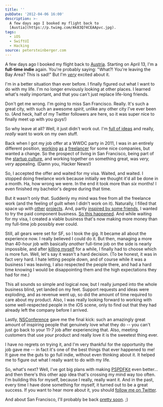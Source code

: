 ```yaml
---
title: ''
pubDate: '2012-04-06 16:00'
description: >-
  A few days ago I booked my flight back to
  [Austia](https://p.twimg.com/Ak83Q74CEAApvc.jpg).
tags:
  - iOS
  - SwiftUI
  - Hacking
source: petersteinberger.com
---
```


A few days ago I booked my flight back to [Austria](https://p.twimg.com/Ak83Q74CEAAprvc.jpg). Starting on April 13, I'm a <strong>full-time indie</strong> again.
You're probably saying: "What?! You're leaving the Bay Area? This is sad!" But I'm [*very*](http://en.memgenerator.pl/mem-image/i-m-so-excited-en-ffffff) excited about it.

I'm in a better situation than ever before. I finally figured out what I want to do with my life. I'm no longer enviously looking at other places. I learned what's really important, and that you can't just replace life-long friends. 

Don't get me wrong. I'm going to miss San Francisco. Really. It's such a great city, with such an awesome *spirit*, unlike any other city I've ever been to. (And heck, half of my Twitter followers are here, so it was super nice to finally meet up with you guys!)

So why leave at all? Well, it just didn't work out. I'm [full of ideas](http://www.visualrevolt.net/wp-content/uploads/2011/05/head-full-of-ideas.jpg) and really, <em>really</em> want to work on my own stuff.

Back when I got my job offer at a WWDC party in 2011, I was in an entirely different position, [working](http://itunes.apple.com/at/app/3mobiletv/id404154552?mt=8) [as](http://itunes.apple.com/at/app/inside3/id440477229?mt=8) [a](http://itunes.apple.com/app/amano-media/id403978602?mt=8) [freelancer](http://itunes.apple.com/us/app/planetromeo-date-chat-for/id404386888?mt=8) for some nice companies, but wanted a change. So the prospect of living in San Francisco, being part of the [startup culture](http://news.ycombinator.com/), and working together on something great, was *very, very* appealing. (Damn you, Hacker News!)

So, I accepted the offer and waited for my visa. Waited, and waited. I stopped doing freelance work because initially we thought it'd all be done in a month. Ha, how wrong we were. In the end it took more than *six* months! I even finished my bachelor's degree during that time. 

But it wasn't only that. Suddenly my mind was free from all the freelance work (and the feeling of guilt when I didn't work on it). Naturally, I filled that space up with [other](https://github.com/steipete/PSPushPopPressView) [projects](https://github.com/steipete/PSStackedView). And, partly [inspired by some friends](http://getsuperpin.com/), I wanted to try the paid component business. [So this happened](http://pspdfkit.com). And while waiting for my visa, I created a viable business that's now making more money than my full-time job possibly ever could.

Still, all gears were set for SF, so I took the gig. It became all about the experience now. I really believed I could do it. But then, managing a more than 40-hour job with basically *another* full-time job on the side is nearly impossible, and after [killing myself](http://i0.kym-cdn.com/photos/images/original/000/000/578/1234931504682.jpg) for a while, I finally had to choose which is more fun. Well, let's say it wasn't a hard decision. (To be honest, it was in fact very hard. I hate letting people down, and of course while it was a business I was leaving, I also respected the people there, and had a hard time knowing I would be disappointing them and the high expectations they had for me.)

This all sounds so simple and logical now, but I really jumped into the whole business blind, yet landed on my feet. Support requests and ideas were exploding, and as revenue went up, so did the amount of time required to care about my product. Also, I was really looking forward to working with some well-respected people in the iOS scene, only to find out that they had already left the company before I arrived.

Lastly, [NSConference](http://nsconference.com) gave me the final kick: such an amazingly great amount of inspiring people that genuinely love what they do -- you can't just go back to your 11-7 job after experiencing that. Also, meeting customers that use *your* product and really love it is the sweetest thing ever.

I have no regrets on trying it, and I'm very thankful for the opportunity the job gave me -- in fact it's one of the best things that ever happened to me! It gave me the guts to go full indie, without even thinking about it. It helped me to figure out what I really want to do with my life.

So, what's next? Well, I've got big plans with making <a href="http://pspdfkit.com">PSPDFKit</a> even better... and then there's this other app idea that's crossing my mind way too often. I'm building this for myself, because I really, really want it. And in the past, every time I have done something for myself, it turned out to be a great success. If you want to hear more about it, you should [follow me on Twitter](http://twitter.com/steipete).

And about San Francisco, I'll probably be back [pretty soon](https://fbcdn-sphotos-a.akamaihd.net/hphotos-ak-ash4/392412_3632276169661_1356861561_4220899_1031066655_n.jpg). ;)

